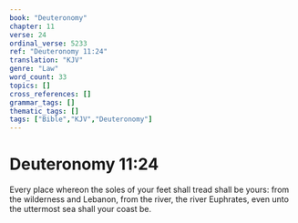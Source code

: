 ```yaml
---
book: "Deuteronomy"
chapter: 11
verse: 24
ordinal_verse: 5233
ref: "Deuteronomy 11:24"
translation: "KJV"
genre: "Law"
word_count: 33
topics: []
cross_references: []
grammar_tags: []
thematic_tags: []
tags: ["Bible","KJV","Deuteronomy"]
---
```


# Deuteronomy 11:24

Every place whereon the soles of your feet shall tread shall be yours: from the wilderness and Lebanon, from the river, the river Euphrates, even unto the uttermost sea shall your coast be.

